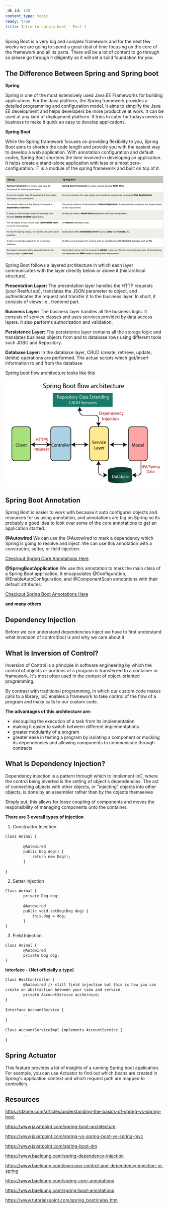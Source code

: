 ```yaml
---
_db_id: 120
content_type: topic
ready: true
title: Intro to spring boot - Part 1
---
```


Spring Boot is a very big and complex framework and for the next few weeks we are going to spend a great deal of time focusing on the core of the framework and all its parts. There will be a lot of content to go through so please go through it diligently as it will set a solid foundation for you.

## The Difference Between Spring and Spring boot

**Spring**

Spring is one of the most extensively used Java EE Frameworks for building applications. For the Java platform, the Spring framework provides a detailed programming and configuration model. It aims to simplify the Java EE development and helps developers be more productive at work. It can be used at any kind of deployment platform. It tries to cater for todays needs in business to make it quick an easy to develop applications.

**Spring Boot**

While the Spring framework focuses on providing flexibility to you, Spring Boot aims to shorten the code length and provide you with the easiest way to develop a web application. With annotation configuration and default codes, Spring Boot shortens the time involved in developing an application. It helps create a stand-alone application with less or almost zero-configuration. IT is a module of the spring framework and built on top of it.

![spring-vs-springboot](spring-vs-springboot.png)

Spring Boot follows a layered architecture in which each layer communicates with the layer directly below or above it (hierarchical structure).

**Presentation Layer:** The presentation layer handles the HTTP requests (your Restful api), translates the JSON parameter to object, and authenticates the request and transfer it to the business layer. In short, it consists of views i.e., frontend part.

**Business Layer:** The business layer handles all the business logic. It consists of service classes and uses services provided by data access layers. It also performs authorization and validation.

**Persistence Layer:** The persistence layer contains all the storage logic and translates business objects from and to database rows using different tools such JDBC and Repository.

**Database Layer:** In the database layer, CRUD (create, retrieve, update, delete) operations are performed. The actual scripts which get/insert information to and from the database

Spring boot flow architecture looks like this

![springboot-architecture](springboot-architecture.png)


## Spring Boot Annotation

Spring Boot is easier to work with because it auto configures objects and resources for us using annotation, and annotations are big on Spring so its probably a good idea to look over some of the core annotations to get an application started.

**@Autowired**
We can use the @Autowired to mark a dependency which Spring is going to resolve and inject. We can use this annotation with a constructor, setter, or field injection.

[Checkout Spring Core Annotations Here](https://www.baeldung.com/spring-core-annotations)

**@SpringBootApplication**
We use this annotation to mark the main class of a Spring Boot application, it encapsulates @Configuration, @EnableAutoConfiguration, and @ComponentScan annotations with their default attributes.

[Checkout Spring Boot Annotations Here](https://www.baeldung.com/spring-boot-annotations)


**and many others**


## Dependency Injection

Before we can understand dependencies inject we have to first understand what inversion of control(Ioc) is and why we care about it

## What Is Inversion of Control?

Inversion of Control is a principle in software engineering by which the control of objects or portions of a program is transferred to a container or framework. It's most often used in the context of object-oriented programming.

By contrast with traditional programming, in which our custom code makes calls to a library, IoC enables a framework to take control of the flow of a program and make calls to our custom code.

**The advantages of this architecture are:**

- decoupling the execution of a task from its implementation
- making it easier to switch between different implementations
- greater modularity of a program
- greater ease in testing a program by isolating a component or mocking its dependencies and allowing components to communicate through contracts

## What Is Dependency Injection?

Dependency injection is a pattern through which to implement IoC, where the control being inverted is the setting of object's dependencies. The act of connecting objects with other objects, or “injecting” objects into other objects, is done by an assembler rather than by the objects themselves

Simply put, this allows for loose coupling of components and moves the responsibility of managing components onto the container.

**There are 3 overall types of injection**

1. Constructor Injection

```
Class Animal {

        @Autowired
        public Dog dog() {
            return new Dog();
        }

}
```

2. Setter Injection

```
Class Animal {
        private Dog dog;

        @Autowired
        public void setDog(Dog dog) {
            this.dog = dog;
        }
}
```

3. Field Injection

```
Class Animal {
        @Autowired
        private Dog dog;
}
```

**Interface - (Not officially a type)**

```
Class RestController {
        @Autowired // still field injection but this is how you can create an abstraction between your view and service
        private AccountService accService;
}

Interface AccountService {
        ...
}

Class AccountServiceImpl implements AccountService {
        ...
}
```

## Spring Actuator
This feature provides a lot of insights of a running Spring boot application. For example, you can use Actuator to find out which beans are created in Spring's application context and which request path are mapped to controllers.


## Resources
https://dzone.com/articles/understanding-the-basics-of-spring-vs-spring-boot

https://www.javatpoint.com/spring-boot-architecture

https://www.javatpoint.com/spring-vs-spring-boot-vs-spring-mvc

https://www.javatpoint.com/spring-boot-dm

https://www.baeldung.com/spring-dependency-injection

https://www.baeldung.com/inversion-control-and-dependency-injection-in-spring

https://www.baeldung.com/spring-core-annotations

https://www.baeldung.com/spring-boot-annotations

https://www.tutorialspoint.com/spring_boot/index.htm